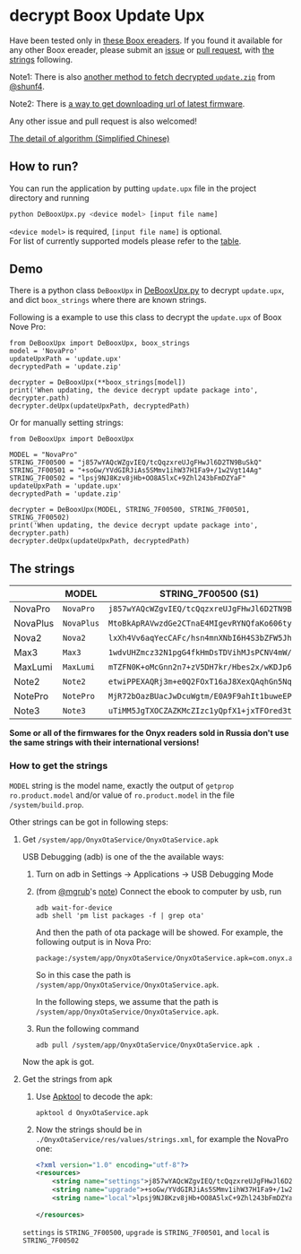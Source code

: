 # decrypt Boox Update Upx

Have been tested only in [these Boox ereaders](#the-strings). If you found it available for any other Boox ereader, please submit an [issue](https://github.com/Hagb/decryptBooxUpdateUpx/issues) or [pull request](https://github.com/Hagb/decryptBooxUpdateUpx/pulls), with [the strings](#the-strings) following.

Note1: There is also [another method to fetch decrypted `update.zip`](https://github.com/Hagb/decryptBooxUpdateUpx/issues/1) from [@shunf4](https://github.com/shunf4).

Note2: There is [a way to get downloading url of latest firmware](https://github.com/Hagb/decryptBooxUpdateUpx/issues/2#issuecomment-704006389).

Any other issue and pull request is also welcomed!

[The detail of algorithm (Simplified Chinese)](algorithm-zh_cn.md)

## How to run?

You can run the application by putting `update.upx` file in the project directory and running

```bash
python DeBooxUpx.py <device model> [input file name]
```

`<device model>` is required, `[input file name]` is optional.  
For list of currently supported models please refer to the [table](#the-strings).

## Demo

There is a python class `DeBooxUpx` in [DeBooxUpx.py](DeBooxUpx.py) to decrypt `update.upx`, and dict `boox_strings` where there are known strings.

Following is a example to use this class to decrypt the `update.upx` of Boox Nove Pro:

``` python3
from DeBooxUpx import DeBooxUpx, boox_strings
model = 'NovaPro'
updateUpxPath = 'update.upx'
decryptedPath = 'update.zip'

decrypter = DeBooxUpx(**boox_strings[model])
print('When updating, the device decrypt update package into', decrypter.path)
decrypter.deUpx(updateUpxPath, decryptedPath)
```

Or for manually setting strings:

``` python3
from DeBooxUpx import DeBooxUpx

MODEL = "NovaPro" 
STRING_7F00500 = "j857wYAQcWZgvIEQ/tcQqzxreUJgFHwJl6D2TN9BuSkQ" 
STRING_7F00501 = "+soGw/YVdGIRJiAs5SMmv1ihW37H1Fa9+/1w2Vgt14Ag" 
STRING_7F00502 = "lpsj9NJ8Kzv8jHb+OO8A5lxC+9Zhl243bFmDZYaF" 
updateUpxPath = 'update.upx'
decryptedPath = 'update.zip'

decrypter = DeBooxUpx(MODEL, STRING_7F00500, STRING_7F00501, STRING_7F00502)
print('When updating, the device decrypt update package into', decrypter.path)
decrypter.deUpx(updateUpxPath, decryptedPath)
```

## The strings

|       |  MODEL  |            STRING\_7F00500 (S1)              |               STRING\_7F00501 (S2)           |           STRING\_7F00502 (S3)           |
|-------|---------|----------------------------------------------|----------------------------------------------|------------------------------------------|
|NovaPro|`NovaPro`|`j857wYAQcWZgvIEQ/tcQqzxreUJgFHwJl6D2TN9BuSkQ`|`+soGw/YVdGIRJiAs5SMmv1ihW37H1Fa9+/1w2Vgt14Ag`|`lpsj9NJ8Kzv8jHb+OO8A5lxC+9Zhl243bFmDZYaF`|
|NovaPlus  |`NovaPlus` |`MtoBkApRAVwzdGe2CTnaE4MIgevRYNQfaKo606tyUQNY`|`Nttwkwxaei8xorBu/uUBpUu8nNZHTRIAZMZc0xrJs9Ti`|`LIYj1F9NVXFrOfi24/C76gFFxHYSCJ4mfhYI4q5w`|
|Nova2|`Nova2`|`lxXh4Vv6aqYecCAFc/hsn4mnXNbI6H4S3bZFW5Jh8NHj`|`lBabky+FbaOtZ7luDK+7BlApiYcGEi8PndwIc5WaemXQ`|`iDDDo3jsN4hhLA3tQhaIkM4XLcxZT4czBMM7ExnK`|
| Max3  | `Max3`  |`1wdvUHZmcz32N1pgG4fkHmDsTDVihMJsPCNV4mW/6u1k`|`3nxuLgdpBE3B3n1Yyymt4cOS8dNucfQxK8YOsmcemuyO`|`yCA9YlFxLBdLbDUl3vwzPkn9vtYuVFZCfhrOTvR1`|
|MaxLumi|`MaxLumi`|`mTZFN0K+oMcGnn2n7+zV5DH7kr/Hbes2x/wKDJp6K7Kq`|`mj0zR0Oy3L4R+6y49MIEQT9bdx9AVz8TWyG9q3N+d9VY`|`hWAUdhOp9ekIYxIW+LpVj6OviWBbCbRa1c7s1jtW`|
| Note2 | `Note2` |`etwiPPEXAQRj3m+e0Q2FOxT16aJ8XexQAqhGn5NqZWv1`|`et0jSPpmd3ueGHLmMf+2yyXVn18sa2HrDg56dCTFH6lf`|`YY9wfqN7K1LlSug47Tr5Y8QkDHmmJ4VDCJ58mhoV`|
| NotePro  | `NotePro` | `MjR72bOazBUacJwDcuWgtm/E0A9F9ahIt1buweEPA020` |`RjV8r7+fx2Wjp6rUSrBOpmqYnHKs7eReqTTcy9k4c3tn` |`W2co6eaDmEl7jIjOSqr11C71RDHHiV3p5oG2G54X` |
| Note3 | `Note3` |`uTiMM5JgTXOCZAZKMcZIzc1yQpfX1+jxTFOred3te4z9`|`zEf3SZ8TOADA8QuwOHicGLrrc4EA7sffKfc01TlUfe/q`|`pmXVBMt5EllxXhD9L6/NWH/pTZXRURP6QLsrNlx6`|

**Some or all of the firmwares for the Onyx readers sold in Russia don't use the same strings with their international versions!**

### How to get the strings

`MODEL` string is the model name, exactly the output of `getprop ro.product.model` and/or value of `ro.product.model` in the file `/system/build.prop`.

Other strings can be got in following steps:

1. Get `/system/app/OnyxOtaService/OnyxOtaService.apk`
    
    USB Debugging (adb) is one of the the available ways:
    
    1. Turn on adb in Settings -> Applications -> USB Debugging Mode
    2. (from [@mgrub](https://github.com/mgrub)'s [note](https://github.com/Hagb/decryptBooxUpdateUpx/issues/5)) Connect the ebook to computer by usb, run
       ``` shell
       adb wait-for-device
       adb shell 'pm list packages -f | grep ota'
       ```
       And then the path of ota package will be showed. For example, the following output is in Nova Pro:
       ```
       package:/system/app/OnyxOtaService/OnyxOtaService.apk=com.onyx.android.onyxotaservice
       ```
       So in this case the path is `/system/app/OnyxOtaService/OnyxOtaService.apk`.

       In the following steps, we assume that the path is `/system/app/OnyxOtaService/OnyxOtaService.apk`.

    3. Run the following command
       ``` shell
       adb pull /system/app/OnyxOtaService/OnyxOtaService.apk .
       ```
    Now the apk is got.

2. Get the strings from apk

    1. Use [Apktool](https://github.com/iBotPeaches/Apktool) to decode the apk:
       ``` shell
       apktool d OnyxOtaService.apk
       ```
    2. Now the strings should be in `./OnyxOtaService/res/values/strings.xml`, for example the NovaPro one:
       ``` xml
       <?xml version="1.0" encoding="utf-8"?>
       <resources>
           <string name="settings">j857wYAQcWZgvIEQ/tcQqzxreUJgFHwJl6D2TN9BuSkQ</string>
           <string name="upgrade">+soGw/YVdGIRJiAs5SMmv1ihW37H1Fa9+/1w2Vgt14Ag</string>
           <string name="local">lpsj9NJ8Kzv8jHb+OO8A5lxC+9Zhl243bFmDZYaF</string>
           
       </resources>
       ```
       
      `settings` is `STRING_7F00500`, `upgrade` is `STRING_7F00501`, and `local` is `STRING_7F00502`

